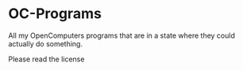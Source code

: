 # OC-Programs
All my OpenComputers programs that are in a state where they could actually do something.

Please read the license

